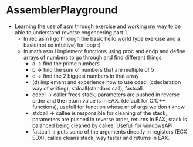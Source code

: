 # AssemblerPlayground
- Learning the use of asm through exercise and working my way to be able to understand reverse engeneering part 1.
  - In rec.asm I go through the basic hello world type exercise and a basic(not so intuitive) for loop :)
  - In math.asm I implement functions using proc and endp and define arrays of numbers to go through and find different things:
    - a -> find the prime numbers
    - b -> find the sum of numbers that are multiple of 5
    - c -> find the 2 biggest numbers in that array
    - (d) implement and experience how to use cdecl (cdeclaration way of writing), stdcall(standard call), fastcall.
    - cdecl -> caller frees stack, parameters are pushed in reverse order and the return value is in EAX. (default for C/C++ functions), usefull for function whose nr of args we don t know.
    - stdcall -> callee is responsible for cleaning of the stack, parameters are pushed in reverse order, returns in EAX, stack is balanced being cleaned by callee. Usefull for windowsAPI
    - fastcall -> puts some of the arguments directly in registers (ECX EDX), callee cleans stack, way faster and returns in EAX.
